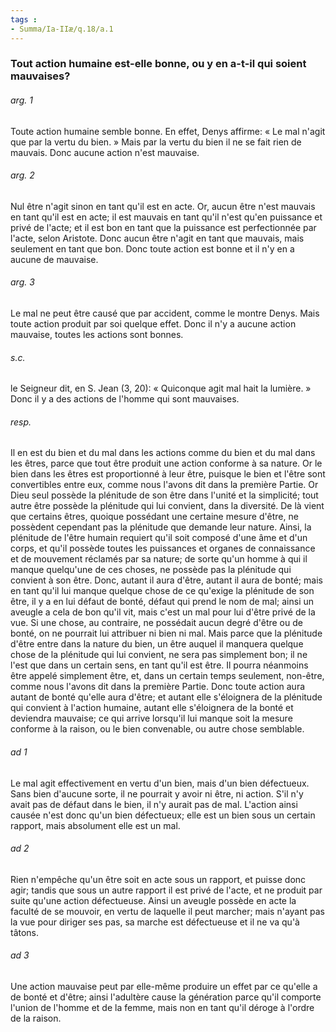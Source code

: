 ```yaml
---
tags : 
- Summa/Ia-IIæ/q.18/a.1
---
```


### Tout action humaine est-elle bonne, ou y en a-t-il qui soient mauvaises?

###### arg. 1
Toute action humaine semble bonne. En effet, Denys affirme: « Le mal n'agit que par la vertu du bien. » Mais par la vertu du bien il ne se fait rien de mauvais. Donc aucune action n'est mauvaise. 

###### arg. 2
Nul être n'agit sinon en tant qu'il est en acte. Or, aucun être n'est mauvais en tant qu'il est en acte; il est mauvais en tant qu'il n'est qu'en puissance et privé de l'acte; et il est bon en tant que la puissance est perfectionnée par l'acte, selon Aristote. Donc aucun être n'agit en tant que mauvais, mais seulement en tant que bon. Donc toute action est bonne et il n'y en a aucune de mauvaise. 

###### arg. 3
Le mal ne peut être causé que par accident, comme le montre Denys. Mais toute action produit par soi quelque effet. Donc il n'y a aucune action mauvaise, toutes les actions sont bonnes. 

###### s.c.
le Seigneur dit, en S. Jean (3, 20): « Quiconque agit mal hait la lumière. » Donc il y a des actions de l'homme qui sont mauvaises. 

###### resp.
Il en est du bien et du mal dans les actions comme du bien et du mal dans les êtres, parce que tout être produit une action conforme à sa nature. Or le bien dans les êtres est proportionné à leur être, puisque le bien et l'être sont convertibles entre eux, comme nous l'avons dit dans la première Partie. Or Dieu seul possède la plénitude de son être dans l'unité et la simplicité; tout autre être possède la plénitude qui lui convient, dans la diversité. De là vient que certains êtres, quoique possédant une certaine mesure d'être, ne possèdent cependant pas la plénitude que demande leur nature. Ainsi, la plénitude de l'être humain requiert qu'il soit composé d'une âme et d'un corps, et qu'il possède toutes les puissances et organes de connaissance et de mouvement réclamés par sa nature; de sorte qu'un homme à qui il manque quelqu'une de ces choses, ne possède pas la plénitude qui convient à son être. Donc, autant il aura d'être, autant il aura de bonté; mais en tant qu'il lui manque quelque chose de ce qu'exige la plénitude de son être, il y a en lui défaut de bonté, défaut qui prend le nom de mal; ainsi un aveugle a cela de bon qu'il vit, mais c'est un mal pour lui d'être privé de la vue. Si une chose, au contraire, ne possédait aucun degré d'être ou de bonté, on ne pourrait lui attribuer ni bien ni mal. Mais parce que la plénitude d'être entre dans la nature du bien, un être auquel il manquera quelque chose de la plénitude qui lui convient, ne sera pas simplement bon; il ne l'est que dans un certain sens, en tant qu'il est être. Il pourra néanmoins être appelé simplement être, et, dans un certain temps seulement, non-être, comme nous l'avons dit dans la première Partie. Donc toute action aura autant de bonté qu'elle aura d'être; et autant elle s'éloignera de la plénitude qui convient à l'action humaine, autant elle s'éloignera de la bonté et deviendra mauvaise; ce qui arrive lorsqu'il lui manque soit la mesure conforme à la raison, ou le bien convenable, ou autre chose semblable. 

###### ad 1
Le mal agit effectivement en vertu d'un bien, mais d'un bien défectueux. Sans bien d'aucune sorte, il ne pourrait y avoir ni être, ni action. S'il n'y avait pas de défaut dans le bien, il n'y aurait pas de mal. L'action ainsi causée n'est donc qu'un bien défectueux; elle est un bien sous un certain rapport, mais absolument elle est un mal. 

###### ad 2
Rien n'empêche qu'un être soit en acte sous un rapport, et puisse donc agir; tandis que sous un autre rapport il est privé de l'acte, et ne produit par suite qu'une action défectueuse. Ainsi un aveugle possède en acte la faculté de se mouvoir, en vertu de laquelle il peut marcher; mais n'ayant pas la vue pour diriger ses pas, sa marche est défectueuse et il ne va qu'à tâtons. 

###### ad 3
Une action mauvaise peut par elle-même produire un effet par ce qu'elle a de bonté et d'être; ainsi l'adultère cause la génération parce qu'il comporte l'union de l'homme et de la femme, mais non en tant qu'il déroge à l'ordre de la raison. 

